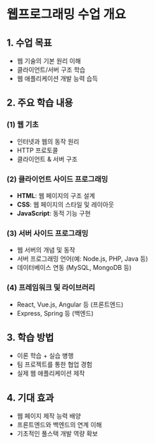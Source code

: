 # 웹프로그래밍 수업 개요

## 1. 수업 목표
- 웹 기술의 기본 원리 이해
- 클라이언트/서버 구조 학습
- 웹 애플리케이션 개발 능력 습득

## 2. 주요 학습 내용
### (1) 웹 기초
- 인터넷과 웹의 동작 원리
- HTTP 프로토콜
- 클라이언트 & 서버 구조

### (2) 클라이언트 사이드 프로그래밍
- **HTML**: 웹 페이지의 구조 설계
- **CSS**: 웹 페이지의 스타일 및 레이아웃
- **JavaScript**: 동적 기능 구현

### (3) 서버 사이드 프로그래밍
- 웹 서버의 개념 및 동작
- 서버 프로그래밍 언어(예: Node.js, PHP, Java 등)
- 데이터베이스 연동 (MySQL, MongoDB 등)

### (4) 프레임워크 및 라이브러리
- React, Vue.js, Angular 등 (프론트엔드)
- Express, Spring 등 (백엔드)

## 3. 학습 방법
- 이론 학습 + 실습 병행
- 팀 프로젝트를 통한 협업 경험
- 실제 웹 애플리케이션 제작

## 4. 기대 효과
- 웹 페이지 제작 능력 배양
- 프론트엔드와 백엔드의 연계 이해
- 기초적인 풀스택 개발 역량 확보
